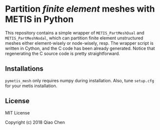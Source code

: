 # Partition *finite element* meshes with METIS in Python

This repository contains a simple wrapper of `METIS_PartMeshDual` and `METIS_PartMeshNodal`, which can partition finite element unstructured meshes either element-wisely or node-wisely, resp. The wrapper script is written in Cython, and the C code has been already generated. Notice that regenerating the C source code is pretty straightforward.

## Installations

`pymetis_mesh` only requires numpy during installation. Also, tune `setup.cfg` for your metis installation.

## License

MIT License

Copyright (c) 2018 Qiao Chen
